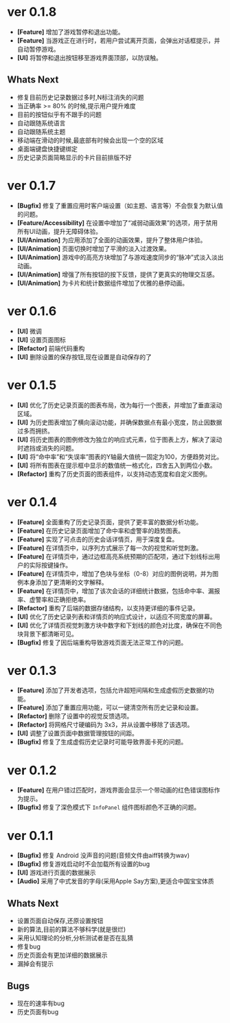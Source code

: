 # ver 0.1.8
- **[Feature]** 增加了游戏暂停和退出功能。
- **[Feature]** 当游戏正在进行时，若用户尝试离开页面，会弹出对话框提示，并自动暂停游戏。
- **[UI]** 将暂停和退出按钮移至游戏界面顶部，以防误触。

## Whats Next
- 修复目前历史记录数据过多时,N标注消失的问题
- 当正确率 >= 80% 的时候,提示用户提升难度
- 目前的按钮似乎有不跟手的问题
- 自动跟随系统语言
- 自动跟随系统主题
- 移动端在滑动的时候,最底部有时候会出现一个空的区域
- 桌面端键盘快捷键绑定
- 历史记录页面简略显示的卡片目前排版不好


# ver 0.1.7
- **[Bugfix]** 修复了重置应用时客户端设置（如主题、语言等）不会恢复为默认值的问题。
- **[Feature/Accessibility]** 在设置中增加了“减弱动画效果”的选项，用于禁用所有UI动画，提升无障碍体验。
- **[UI/Animation]** 为应用添加了全面的动画效果，提升了整体用户体验。
- **[UI/Animation]** 页面切换时增加了平滑的淡入过渡效果。
- **[UI/Animation]** 游戏中的高亮方块增加了与游戏速度同步的“脉冲”式淡入淡出动画。
- **[UI/Animation]** 增强了所有按钮的按下反馈，提供了更真实的物理交互感。
- **[UI/Animation]** 为卡片和统计数据组件增加了优雅的悬停动画。

# ver 0.1.6
- **[UI]**  微调
- **[UI]**  设置页面图标
- **[Refactor]** 前端代码重构
-  **[UI]** 删除设置的保存按钮,现在设置是自动保存的了


# ver 0.1.5
- **[UI]** 优化了历史记录页面的图表布局，改为每行一个图表，并增加了垂直滚动区域。
- **[UI]** 为历史图表增加了横向滚动功能，并确保数据点有最小宽度，防止因数据过多而拥挤。
- **[UI]** 将历史图表的图例修改为独立的响应式元素，位于图表上方，解决了滚动时遮挡或消失的问题。
- **[UI]** 将“命中率”和“失误率”图表的Y轴最大值统一固定为100，方便趋势对比。
- **[UI]** 将所有图表在提示框中显示的数值统一格式化，四舍五入到两位小数。
- **[Refactor]** 重构了历史页面的图表组件，以支持动态宽度和自定义图例。

# ver 0.1.4
- **[Feature]** 全面重构了历史记录页面，提供了更丰富的数据分析功能。
- **[Feature]** 在历史记录页面增加了命中率和虚警率的趋势图表。
- **[Feature]** 实现了可点击的历史会话详情页，用于深度复盘。
- **[Feature]** 在详情页中，以序列方式展示了每一次的视觉和听觉刺激。
- **[Feature]** 在详情页中，通过边框高亮系统预期的匹配项，通过下划线标出用户的实际按键操作。
- **[Feature]** 在详情页中，增加了色块与坐标（0-8）对应的图例说明，并为图例本身添加了更清晰的文字解释。
- **[Feature]** 在详情页中，增加了该次会话的详细统计数据，包括命中率、漏报率、虚警率和正确拒绝率。
- **[Refactor]** 重构了后端的数据存储结构，以支持更详细的事件记录。
- **[UI]** 优化了历史记录列表和详情页的响应式设计，以适应不同宽度的屏幕。
- **[UI]** 优化了详情页视觉刺激方块中数字和下划线的颜色对比度，确保在不同色块背景下都清晰可见。
- **[Bugfix]** 修复了因后端重构导致游戏页面无法正常工作的问题。

# ver 0.1.3
- **[Feature]** 添加了开发者选项，包括允许超短间隔和生成虚假历史数据的功能。
- **[Feature]** 添加了重置应用功能，可以一键清空所有历史记录和设置。
- **[Refactor]** 删除了设置中的视觉反馈选项。
- **[Refactor]** 将网格尺寸硬编码为 3x3，并从设置中移除了该选项。
- **[UI]** 调整了设置页面中数据管理按钮的间距。
- **[Bugfix]** 修复了生成虚假历史记录时可能导致界面卡死的问题。

# ver 0.1.2
- **[Feature]** 在用户错过匹配时，游戏界面会显示一个带动画的红色错误图标作为提示。
- **[Bugfix]** 修复了深色模式下 `InfoPanel` 组件图标颜色不正确的问题。


# ver 0.1.1
- **[Bugfix]** 修复 Android 没声音的问题(音频文件由aiff转换为wav)
- **[Bugfix]** 修复游戏启动时不会加载所有设置的bug
- **[UI]** 游戏进行页面的数据展示
- **[Audio]** 采用了中式发音的字母(采用Apple Say方案),更适合中国宝宝体质
## Whats Next

- 设置页面自动保存,还原设置按钮
- 新的算法,目前的算法不够科学(就是很烂)
- 采用认知理论的分析,分析测试者是否在乱猜
- 修复bug
- 历史页面会有更加详细的数据展示
- 漏掉会有提示
## Bugs
- 现在的速率有bug
- 历史页面有bug
